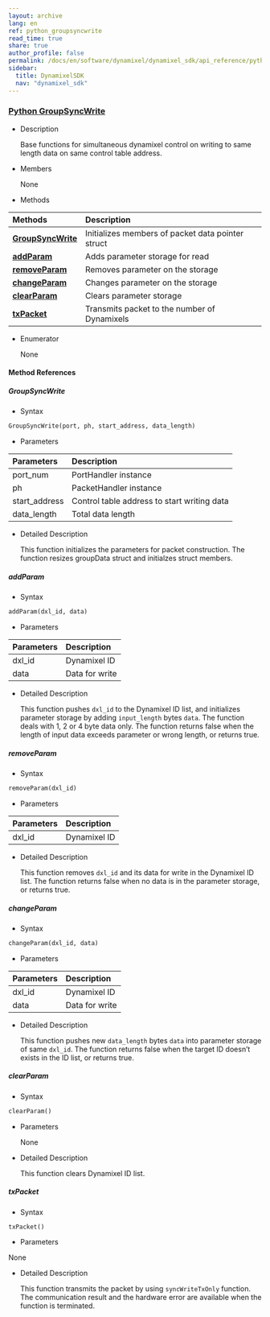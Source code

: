 ```yaml
---
layout: archive
lang: en
ref: python_groupsyncwrite
read_time: true
share: true
author_profile: false
permalink: /docs/en/software/dynamixel/dynamixel_sdk/api_reference/python/python_groupsyncwrite/
sidebar:
  title: DynamixelSDK
  nav: "dynamixel_sdk"
---
```


<div style="counter-reset: h1 6"></div>
<div style="counter-reset: h2 4"></div>
<div style="counter-reset: h3 2"></div>

<!--[dummy Header 1]>
  <h1 id="api-reference"><a href="#api-reference">API Reference</a></h1>
  <h2 id="python"><a href="#python">Python</a></h2>
<![end dummy Header 1]-->

### [Python GroupSyncWrite](#python-groupsyncwrite)

- Description

  Base functions for simultaneous dynamixel control on writing to same length data on same control table address.

- Members

  None


- Methods

| Methods                                                      | Description                                       |
|:-------------------------------------------------------------|:--------------------------------------------------|
| **[GroupSyncWrite](#groupsyncwrite)**                        | Initializes members of packet data pointer struct |
| **[addParam](#addparam)**                                    | Adds parameter storage for read                   |
| **[removeParam](#removeparam)**                              | Removes parameter on the storage                  |
| **[changeParam](#changeparam)**                              | Changes parameter on the storage                  |
| **[clearParam](#clearparam)**                                | Clears parameter storage                          |
| **[txPacket](#txpacket)**                                    | Transmits packet to the number of Dynamixels      |



- Enumerator

  None

#### Method References

##### GroupSyncWrite
- Syntax
``` python
GroupSyncWrite(port, ph, start_address, data_length)
```
- Parameters

| Parameters       | Description                                 |
|:-----------------|:--------------------------------------------|
| port_num         | PortHandler instance                        |
| ph               | PacketHandler instance                      |
| start_address    | Control table address to start writing data |
| data_length      | Total data length                           |

- Detailed Description

   This function initializes the parameters for packet construction. The function resizes groupData struct and initialzes struct members.


##### addParam
- Syntax
``` python
addParam(dxl_id, data)
```
- Parameters

| Parameters   | Description                |
|:-------------|:---------------------------|
| dxl_id       | Dynamixel ID               |
| data         | Data for write             |

- Detailed Description

   This function pushes `dxl_id` to the Dynamixel ID list, and initializes parameter storage by adding `input_length` bytes `data`. The function deals with 1, 2 or 4 byte data only. The function returns false when the length of input data exceeds parameter or wrong length, or returns true.


##### removeParam
- Syntax
``` python
removeParam(dxl_id)
```
- Parameters

| Parameters   | Description                |
|:-------------|:---------------------------|
| dxl_id       | Dynamixel ID               |

- Detailed Description

   This function removes `dxl_id` and its data for write in the Dynamixel ID list. The function returns false when no data is in the parameter storage, or returns true.


##### changeParam
- Syntax
``` python
changeParam(dxl_id, data)
```
- Parameters

| Parameters   | Description                |
|:-------------|:---------------------------|
| dxl_id       | Dynamixel ID               |
| data         | Data for write             |

- Detailed Description

   This function pushes new `data_length` bytes `data` into parameter storage of same `dxl_id`. The function returns false when the target ID doesn’t exists in the ID list, or returns true.


##### clearParam
- Syntax
``` python
clearParam()
```
- Parameters

   None

- Detailed Description

   This function clears Dynamixel ID list.


##### txPacket
- Syntax
``` python
txPacket()
```
- Parameters

None

- Detailed Description

   This function transmits the packet by using `syncWriteTxOnly` function. The communication result and the hardware error are available when the function is terminated.

